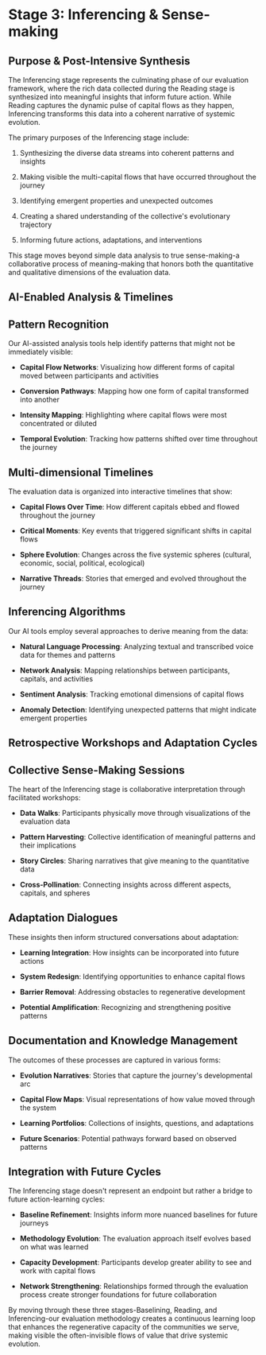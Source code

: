 # Stage 3: Inferencing & Sense-making

## Purpose & Post-Intensive Synthesis

The Inferencing stage represents the culminating phase of our evaluation framework, where the rich data collected during the Reading stage is synthesized into meaningful insights that inform future action. While Reading captures the dynamic pulse of capital flows as they happen, Inferencing transforms this data into a coherent narrative of systemic evolution.

The primary purposes of the Inferencing stage include:

1. Synthesizing the diverse data streams into coherent patterns and insights
    
2. Making visible the multi-capital flows that have occurred throughout the journey
    
3. Identifying emergent properties and unexpected outcomes
    
4. Creating a shared understanding of the collective's evolutionary trajectory
    
5. Informing future actions, adaptations, and interventions
    

This stage moves beyond simple data analysis to true sense-making-a collaborative process of meaning-making that honors both the quantitative and qualitative dimensions of the evaluation data.

## AI-Enabled Analysis & Timelines

## Pattern Recognition

Our AI-assisted analysis tools help identify patterns that might not be immediately visible:

- **Capital Flow Networks**: Visualizing how different forms of capital moved between participants and activities
    
- **Conversion Pathways**: Mapping how one form of capital transformed into another
    
- **Intensity Mapping**: Highlighting where capital flows were most concentrated or diluted
    
- **Temporal Evolution**: Tracking how patterns shifted over time throughout the journey
    

## Multi-dimensional Timelines

The evaluation data is organized into interactive timelines that show:

- **Capital Flows Over Time**: How different capitals ebbed and flowed throughout the journey
    
- **Critical Moments**: Key events that triggered significant shifts in capital flows
    
- **Sphere Evolution**: Changes across the five systemic spheres (cultural, economic, social, political, ecological)
    
- **Narrative Threads**: Stories that emerged and evolved throughout the journey
    

## Inferencing Algorithms

Our AI tools employ several approaches to derive meaning from the data:

- **Natural Language Processing**: Analyzing textual and transcribed voice data for themes and patterns
    
- **Network Analysis**: Mapping relationships between participants, capitals, and activities
    
- **Sentiment Analysis**: Tracking emotional dimensions of capital flows
    
- **Anomaly Detection**: Identifying unexpected patterns that might indicate emergent properties
    

## Retrospective Workshops and Adaptation Cycles

## Collective Sense-Making Sessions

The heart of the Inferencing stage is collaborative interpretation through facilitated workshops:

- **Data Walks**: Participants physically move through visualizations of the evaluation data
    
- **Pattern Harvesting**: Collective identification of meaningful patterns and their implications
    
- **Story Circles**: Sharing narratives that give meaning to the quantitative data
    
- **Cross-Pollination**: Connecting insights across different aspects, capitals, and spheres
    

## Adaptation Dialogues

These insights then inform structured conversations about adaptation:

- **Learning Integration**: How insights can be incorporated into future actions
    
- **System Redesign**: Identifying opportunities to enhance capital flows
    
- **Barrier Removal**: Addressing obstacles to regenerative development
    
- **Potential Amplification**: Recognizing and strengthening positive patterns
    

## Documentation and Knowledge Management

The outcomes of these processes are captured in various forms:

- **Evolution Narratives**: Stories that capture the journey's developmental arc
    
- **Capital Flow Maps**: Visual representations of how value moved through the system
    
- **Learning Portfolios**: Collections of insights, questions, and adaptations
    
- **Future Scenarios**: Potential pathways forward based on observed patterns
    

## Integration with Future Cycles

The Inferencing stage doesn't represent an endpoint but rather a bridge to future action-learning cycles:

- **Baseline Refinement**: Insights inform more nuanced baselines for future journeys
    
- **Methodology Evolution**: The evaluation approach itself evolves based on what was learned
    
- **Capacity Development**: Participants develop greater ability to see and work with capital flows
    
- **Network Strengthening**: Relationships formed through the evaluation process create stronger foundations for future collaboration
    

By moving through these three stages-Baselining, Reading, and Inferencing-our evaluation methodology creates a continuous learning loop that enhances the regenerative capacity of the communities we serve, making visible the often-invisible flows of value that drive systemic evolution.
